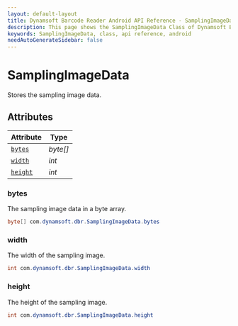 ```yaml
---
layout: default-layout
title: Dynamsoft Barcode Reader Android API Reference - SamplingImageData Class
description: This page shows the SamplingImageData Class of Dynamsoft Barcode Reader for Android SDK.
keywords: SamplingImageData, class, api reference, android
needAutoGenerateSidebar: false
---
```



# SamplingImageData

Stores the sampling image data.

## Attributes
  
| Attribute | Type |
|---------- | ---- |
| [`bytes`](#bytes) | *byte\[\]* |
| [`width`](#width) | *int* |
| [`height`](#height) | *int* |


### bytes

The sampling image data in a byte array.

```java
byte[] com.dynamsoft.dbr.SamplingImageData.bytes
```

### width

The width of the sampling image.

```java
int com.dynamsoft.dbr.SamplingImageData.width
```

### height

The height of the sampling image.

```java
int com.dynamsoft.dbr.SamplingImageData.height
```
